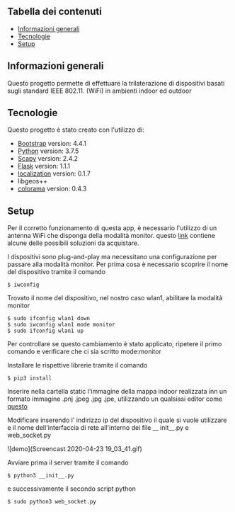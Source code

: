 ## Tabella dei contenuti
* [Informazioni generali](#informazioni-generali)
* [Tecnologie](#Tecnologie)
* [Setup](#setup)

## Informazioni generali
Questo progetto permette di effettuare la trilaterazione di dispositivi basati sugli standard IEEE 802.11. (WiFi) in ambienti indoor ed outdoor

## Tecnologie
Questo progetto è stato creato con l'utilizzo di:
* [Bootstrap](https://getbootstrap.com/) version: 4.4.1
* [Python](https://www.python.org/downloads/) version: 3.7.5
* [Scapy](https://scapy.readthedocs.io/en/latest/installation.html) version: 2.4.2
* [Flask](https://flask.palletsprojects.com/en/1.1.x/) version: 1.1.1 
* [localization](https://pypi.org/project/Localization/) version: 0.1.7
* libgeos++
* [colorama](https://pypi.org/project/colorama/) version: 0.4.3
	
## Setup
Per il corretto funzionamento di questa app, è necessario l'utilizzo di un antenna WiFi che disponga della modalità monitor. questo [link](https://null-byte.wonderhowto.com/how-to/buy-best-wireless-network-adapter-for-wi-fi-hacking-2019-0178550/) contiene alcune delle possibili soluzioni da acquistare.

I dispositivi sono plug-and-play ma necessitano una configurazione per passare alla modalità monitor.
Per prima cosa è necessario scoprire il nome del dispositivo tramite il comando 

```
$ iwconfig
```

Trovato il nome del dispositivo, nel nostro caso wlan1, abilitare la modalità monitor

```
$ sudo ifconfig wlan1 down
$ sudo iwconfig wlan1 mode monitor
$ sudo ifconfig wlan1 up
```
Per controllare se questo cambiamento è stato applicato, ripetere il primo comando e verificare che ci sia scritto mode:monitor 

Installare le rispettive librerie tramite il comando
```
$ pip3 install 
```

Inserire nella cartella static l'immagine della mappa indoor realizzata inn un formato immagine .pnj .jpeg .jpg .jpe, utilizzando un qualsiasi editor come [questo](https://floorplancreator.net/plan/demo#)

Modificare inserendo l' indirizzo ip del dispositivo il quale si vuole utilizzare e il nome dell'interfaccia di rete all'interno dei file __ init__.py e web_socket.py 

![demo](Screencast 2020-04-23 19_03_41.gif)

Avviare prima il server tramite il comando
```
$ python3 __init__.py
```

e successivamente il secondo script python
```
$ sudo python3 web_socket.py
```



